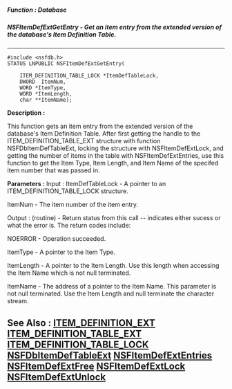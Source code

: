 ##### Function : Database
##### NSFItemDefExtGetEntry - Get an item entry from the extended version of the database's Item Definition Table.

---
```
#include <nsfdb.h>
STATUS LNPUBLIC NSFItemDefExtGetEntry(

	ITEM_DEFINITION_TABLE_LOCK *ItemDefTableLock,
	DWORD  ItemNum,
	WORD *ItemType,
	WORD *ItemLength,
	char **ItemName);
```
**Description :**

This function gets an item entry from the extended version of the database's 
Item Definition Table.  After first getting the handle to the 
ITEM_DEFINITION_TABLE_EXT structure with function NSFDbItemDefTableExt, locking 
the structure with NSFItemDefExtLock, and getting the number of items in the 
table with NSFItemDefExtEntries, use this function to get the Item Type, Item 
Length, and Item Name of the specifed item number that was passed in.

**Parameters :**
Input :
ItemDefTableLock  -  A pointer to an ITEM_DEFINITION_TABLE_LOCK structure.


ItemNum  -  The item number of the item entry.

Output :
(routine)  -  Return status from this call -- indicates either sucess or what the error is. The return codes include:

NOERROR - Operation succeeded.



ItemType  -  A pointer to the Item Type.

ItemLength  -  A pointer to the Item Length.  Use this length when accessing the Item Name which is not null terminated.

ItemName  -  The address of a pointer to the Item Name.  This parameter is not null terminated.  Use the Item Length and null terminate the character stream.


**See Also :**
[ITEM_DEFINITION_EXT](/domino-c-api-docs/reference/Data/ITEM_DEFINITION_EXT)
[ITEM_DEFINITION_TABLE_EXT](/domino-c-api-docs/reference/Data/ITEM_DEFINITION_TABLE_EXT)
[ITEM_DEFINITION_TABLE_LOCK](/domino-c-api-docs/reference/Data/ITEM_DEFINITION_TABLE_LOCK)
[NSFDbItemDefTableExt](/domino-c-api-docs/reference/Func/NSFDbItemDefTableExt)
[NSFItemDefExtEntries](/domino-c-api-docs/reference/Func/NSFItemDefExtEntries)
[NSFItemDefExtFree](/domino-c-api-docs/reference/Func/NSFItemDefExtFree)
[NSFItemDefExtLock](/domino-c-api-docs/reference/Func/NSFItemDefExtLock)
[NSFItemDefExtUnlock](/domino-c-api-docs/reference/Func/NSFItemDefExtUnlock)
---
